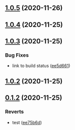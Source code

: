 ## [1.0.5](https://github.com/dds/aoc2020/compare/v1.0.4...v1.0.5) (2020-11-26)



## [1.0.4](https://github.com/dds/aoc2020/compare/v1.0.3...v1.0.4) (2020-11-25)



## [1.0.3](https://github.com/dds/aoc2020/compare/v1.0.2...v1.0.3) (2020-11-25)


### Bug Fixes

* link to build status ([ee5d661](https://github.com/dds/aoc2020/commit/ee5d661729868801c0bcd76a9e2bfd8cbd67f890))



## [1.0.2](https://github.com/dds/aoc2020/compare/v0.1.2...v1.0.2) (2020-11-25)



## [0.1.2](https://github.com/dds/aoc2020/compare/v0.1.1...v0.1.2) (2020-11-25)


### Reverts

* test ([ee75b6d](https://github.com/dds/aoc2020/commit/ee75b6d5094301f2f102df7aff08b57090387b2d))



